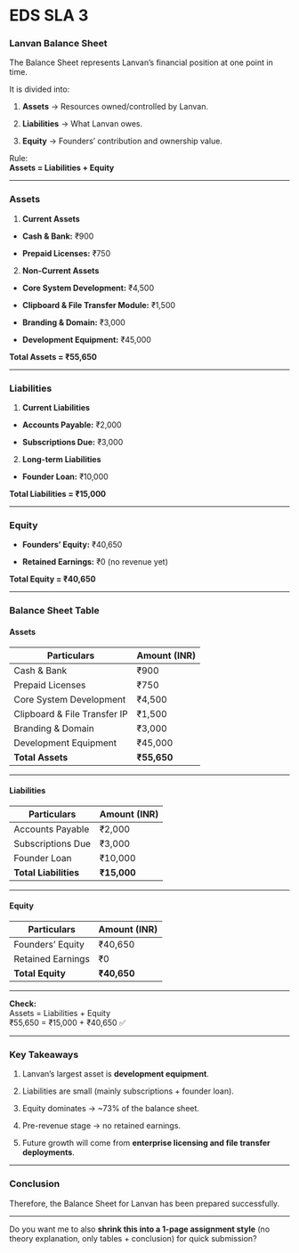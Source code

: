 
# **EDS SLA 3**


### **Lanvan Balance Sheet**

The Balance Sheet represents Lanvan’s financial position at one point in time.  

It is divided into:

1.  **Assets** → Resources owned/controlled by Lanvan.
    
2.  **Liabilities** → What Lanvan owes.
    
3.  **Equity** → Founders’ contribution and ownership value.
    

Rule:  
**Assets = Liabilities + Equity**

***

### **Assets**

1.  **Current Assets**
    

-   **Cash & Bank:** ₹900
    
-   **Prepaid Licenses:** ₹750
    

2.  **Non-Current Assets**
    

-   **Core System Development:** ₹4,500
    
-   **Clipboard & File Transfer Module:** ₹1,500
    
-   **Branding & Domain:** ₹3,000
    
-   **Development Equipment:** ₹45,000
    

**Total Assets = ₹55,650**

***

### **Liabilities**

1.  **Current Liabilities**
    

-   **Accounts Payable:** ₹2,000
    
-   **Subscriptions Due:** ₹3,000
    

2.  **Long-term Liabilities**
    

-   **Founder Loan:** ₹10,000
    

**Total Liabilities = ₹15,000**

***

### **Equity**

-   **Founders’ Equity:** ₹40,650
    
-   **Retained Earnings:** ₹0 (no revenue yet)
    

**Total Equity = ₹40,650**

***

### **Balance Sheet Table**

#### Assets

| Particulars | Amount (INR) |
| --- | --- |
| Cash & Bank | ₹900 |
| Prepaid Licenses | ₹750 |
| Core System Development | ₹4,500 |
| Clipboard & File Transfer IP | ₹1,500 |
| Branding & Domain | ₹3,000 |
| Development Equipment | ₹45,000 |
| **Total Assets** | **₹55,650** |

***

#### Liabilities

| Particulars | Amount (INR) |
| --- | --- |
| Accounts Payable | ₹2,000 |
| Subscriptions Due | ₹3,000 |
| Founder Loan | ₹10,000 |
| **Total Liabilities** | **₹15,000** |

***

#### Equity

| Particulars | Amount (INR) |
| --- | --- |
| Founders’ Equity | ₹40,650 |
| Retained Earnings | ₹0  |
| **Total Equity** | **₹40,650** |

***

**Check:**  
Assets = Liabilities + Equity  
₹55,650 = ₹15,000 + ₹40,650 ✅

***

### **Key Takeaways**

1.  Lanvan’s largest asset is **development equipment**.
    
2.  Liabilities are small (mainly subscriptions + founder loan).
    
3.  Equity dominates → ~73% of the balance sheet.
    
4.  Pre-revenue stage → no retained earnings.
    
5.  Future growth will come from **enterprise licensing and file transfer deployments**.
    

***

### **Conclusion**

Therefore, the Balance Sheet for Lanvan has been prepared successfully.

***

Do you want me to also **shrink this into a 1-page assignment style** (no theory explanation, only tables + conclusion) for quick submission?